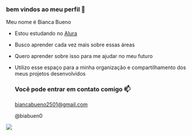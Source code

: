 ### bem vindos ao meu perfil 💜

Meu nome é Bianca Bueno 

- Estou estudando no [Alura](https://www.alura.com.br)
- Busco aprender cada vez mais sobre essas áreas
- Quero aprender sobre isso para me ajudar no meu futuro
- Utilizo esse espaço para a minha organização e compartilhamento dos meus projetos desenvolvidos

  ### Você pode entrar em contato comigo 📫

  biancabueno2501@gmail.com
  
  @biabuen0

![](https://media1.tenor.com/m/PUdEgwdBwj8AAAAC/envy-inside-out-2.gif)
